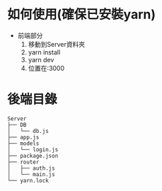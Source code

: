 # 如何使用(確保已安裝yarn)

- 前端部分
  1. 移動到Server資料夾
  2. yarn install
  3. yarn dev
  4. 位置在:3000

# 後端目錄

    Server 
    ├── DB
    │   └── db.js       
    ├── app.js
    ├── models
    │   └── login.js
    ├── package.json
    ├── router
    │   ├── auth.js
    │   └── main.js
    └── yarn.lock
